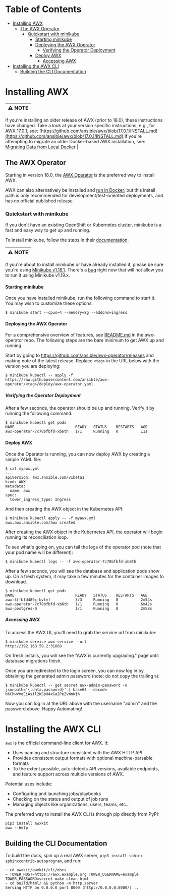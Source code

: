 Table of Contents
=================

   * [Installing AWX](#installing-awx)
      * [The AWX Operator](#the-awx-operator)
         * [Quickstart with minikube](#quickstart-with-minikube)
            * [Starting minikube](#starting-minikube)
            * [Deploying the AWX Operator](#deploying-the-awx-operator)
               * [Verifying the Operator Deployment](#verifying-the-operator-deployment)
            * [Deploy AWX](#deploy-awx)
               * [Accessing AWX](#accessing-awx)
   * [Installing the AWX CLI](#installing-the-awx-cli)
      * [Building the CLI Documentation](#building-the-cli-documentation)


# Installing AWX

:warning: NOTE |
--- |
If you're installing an older release of AWX (prior to 18.0), these instructions have changed.  Take a look at your version specific instructions, e.g., for AWX 17.0.1, see: [https://github.com/ansible/awx/blob/17.0.1/INSTALL.md](https://github.com/ansible/awx/blob/17.0.1/INSTALL.md)
If you're attempting to migrate an older Docker-based AWX installation, see: [Migrating Data from Local Docker](https://github.com/ansible/awx/blob/devel/tools/docker-compose/docs/data_migration.md) |

## The AWX Operator

Starting in version 18.0, the [AWX Operator](https://github.com/ansible/awx-operator) is the preferred way to install AWX.

AWX can also alternatively be installed and [run in Docker](./tools/docker-compose/README.md), but this install path is only recommended for development/test-oriented deployments, and has no official published release.

### Quickstart with minikube

If you don't have an existing OpenShift or Kubernetes cluster, minikube is a fast and easy way to get up and running.

To install minikube, follow the steps in their [documentation](https://minikube.sigs.k8s.io/docs/start/).

:warning: NOTE |
--- |
If you're about to install minikube or have already installed it, please be sure you're using [Minikube v1.18.1](https://github.com/kubernetes/minikube/releases/tag/v1.18.1). There's a [bug](https://github.com/ansible/awx-operator/issues/205) right now that will not allow you to run it using Minikube v1.19.x.
#### Starting minikube

Once you have installed minikube, run the following command to start it. You may wish to customize these options.

```
$ minikube start --cpus=4 --memory=8g --addons=ingress
```

#### Deploying the AWX Operator

For a comprehensive overview of features, see [README.md](https://github.com/ansible/awx-operator/blob/devel/README.md) in the awx-operator repo. The following steps are the bare minimum to get AWX up and running.

Start by going to https://github.com/ansible/awx-operator/releases and making note of the latest release. Replace `<tag>` in the URL below with the version you are deploying:

```
$ minikube kubectl -- apply -f https://raw.githubusercontent.com/ansible/awx-operator/<tag>/deploy/awx-operator.yaml
```

##### Verifying the Operator Deployment

After a few seconds, the operator should be up and running. Verify it by running the following command:

```
$ minikube kubectl get pods
NAME                           READY   STATUS    RESTARTS   AGE
awx-operator-7c78bfbfd-xb6th   1/1     Running   0          11s
```

#### Deploy AWX

Once the Operator is running, you can now deploy AWX by creating a simple YAML file:

```
$ cat myawx.yml
---
apiVersion: awx.ansible.com/v1beta1
kind: AWX
metadata:
  name: awx
spec:
  tower_ingress_type: Ingress
```

And then creating the AWX object in the Kubernetes API:

```
$ minikube kubectl apply -- -f myawx.yml
awx.awx.ansible.com/awx created
```

After creating the AWX object in the Kubernetes API, the operator will begin running its reconciliation loop. 

To see what's going on, you can tail the logs of the operator pod (note that your pod name will be different):

```
$ minikube kubectl logs -- -f awx-operator-7c78bfbfd-xb6th
```

After a few seconds, you will see the database and application pods show up. On a fresh system, it may take a few minutes for the container images to download.

```
$ minikube kubectl get pods
NAME                           READY   STATUS    RESTARTS   AGE
awx-5ffbfd489c-bvtvf           3/3     Running   0          2m54s
awx-operator-7c78bfbfd-xb6th   1/1     Running   0          6m42s
awx-postgres-0                 1/1     Running   0          2m58s
```

##### Accessing AWX

To access the AWX UI, you'll need to grab the service url from minikube:

```
$ minikube service awx-service --url
http://192.168.59.2:31868
```

On fresh installs, you will see the "AWX is currently upgrading." page until database migrations finish.

Once you are redirected to the login screen, you can now log in by obtaining the generated admin password (note: do not copy the trailing `%`):

```
$ minikube kubectl -- get secret awx-admin-password -o jsonpath='{.data.password}' | base64 --decode
b6ChwVmqEiAsil2KSpH4xGaZPeZvWnWj%
```

Now you can log in at the URL above with the username "admin" and the password above. Happy Automating!


# Installing the AWX CLI

`awx` is the official command-line client for AWX.  It:

* Uses naming and structure consistent with the AWX HTTP API
* Provides consistent output formats with optional machine-parsable formats
* To the extent possible, auto-detects API versions, available endpoints, and
  feature support across multiple versions of AWX.

Potential uses include:

* Configuring and launching jobs/playbooks
* Checking on the status and output of job runs
* Managing objects like organizations, users, teams, etc...

The preferred way to install the AWX CLI is through pip directly from PyPI:

    pip3 install awxkit
    awx --help

## Building the CLI Documentation

To build the docs, spin up a real AWX server, `pip3 install sphinx sphinxcontrib-autoprogram`, and run:

    ~ cd awxkit/awxkit/cli/docs
    ~ TOWER_HOST=https://awx.example.org TOWER_USERNAME=example TOWER_PASSWORD=secret make clean html
    ~ cd build/html/ && python -m http.server
    Serving HTTP on 0.0.0.0 port 8000 (http://0.0.0.0:8000/) ..
